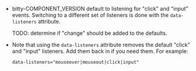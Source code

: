 - bitty-COMPONENT_VERSION default to listening for
"click" and "input" events. Switching
to a different set of listeners is done
with the `data-listeners` attribute. 

  TODO: determine if "change" should
  be added to the defaults. 

- Note that using the `data-listeners` attribute
removes the default "click" and "input" listeners.
Add them back in if you need them. For example:

  `data-listeners="mouseover|mouseout|click|input"`